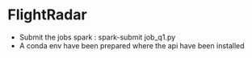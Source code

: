 # FlightRadar

* Submit the jobs spark : spark-submit job_q1.py
* A conda env have been prepared where the api have been installed 